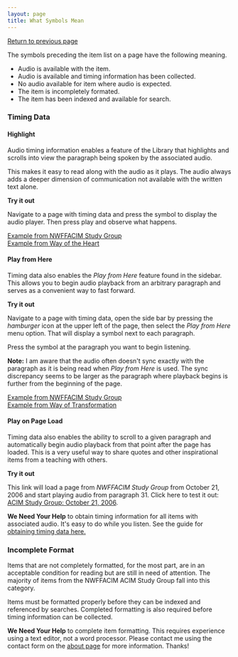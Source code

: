```yaml
---
layout: page
title: What Symbols Mean
---
```


<a href="javascript:void();" id="return">Return to previous page</a>

The symbols preceding the item list on a page have the following meaning.

<ul class="fa-ul">
  <li>
   <i class="fa fa-fw fa-volume-up"></i>
      Audio is available with the item.
  </li>
  <li>
    <i class="fa fa-fw fa-clock-o"></i>
    Audio is available and timing information has been collected.
  </li>
  <li>
    <i class="fa fa-fw fa-microphone-slash"></i>
    No audio available for item where audio is expected.
  </li>
  <li>
    <i class="fa fa-fw fa-eye-slash"></i>
    The item is incompletely formated.
  </li>
  <li>
    <i class="fa fa-fw fa-search"></i>
    The item has been indexed and available for search.
  </li>
</ul>

### <i class="fa fa-clock-o"></i> Timing Data 

#### Highlight

Audio timing information enables a feature of the Library that
highlights and scrolls into view the paragraph being spoken by the
associated audio.

This makes it easy to read along with the audio as it plays. The audio
always adds a deeper dimension of communication not available with the
written text alone.

**Try it out**

Navigate to a page with timing data and press the <i class="fa
fa-volume-up"></i> symbol to display the audio player. Then press play
and observe what happens.

[Example from NWFFACIM Study Group](/nwffacim/2006/102106/)
<br/>
[Example from Way of the Heart](/wom/woh/l01/)

#### Play from Here

Timing data also enables the *Play from Here* feature found in the
sidebar. This allows you to begin audio playback from an arbitrary
paragraph and serves as a convenient way to fast forward.

**Try it out**

Navigate to a page with timing data, open the side bar by pressing the
*hamburger* icon at the upper left of the page, then select the *Play
from Here* menu option. That will display a <i class="fa fa-play"></i>
symbol next to each paragraph.

Press the symbol at the paragraph you want to begin listening.

**Note:** I am aware that the audio often doesn't sync exactly with the
paragraph as it is being read when *Play from Here* is used. The sync
discrepancy seems to be larger as the paragraph where playback begins is
further from the beginning of the page.

[Example from NWFFACIM Study Group](/nwffacim/2003/010203/)
<br/>
[Example from Way of Transformation](/wom/wot/l01/)

#### Play on Page Load

Timing data also enables the ability to scroll to a given paragraph and
automatically begin audio playback from that point after the page has
loaded. This is a very useful way to share quotes and other
inspirational items from a teaching with others.

**Try it out**

This link will load a page from *NWFFACIM Study Group* from October 21,
2006 and start playing audio from paragraph 31. Click here to test it
out: [ACIM Study Group: October 21, 2006](/nwffacim/2006/102106/?play=p32).

**We Need Your Help** to obtain timing information for all items with
associated audio. It's easy to do while you listen. See the guide for
[obtaining timing data here.](/about/timing/)

### <i class="fa fa-fw fa-eye-slash"></i> Incomplete Format

Items that are not completely formatted, for the most part, are in an
acceptable condition for reading but are still in need of attention. The
majority of items from the NWFFACIM ACIM Study Group fall into this
category.

Items must be formatted properly before they can be indexed and
referenced by searches. Completed formatting is also required before
timing information can be collected.

**We Need Your Help** to complete item formatting. This requires
experience using a text editor, not a word processor. Please contact me
using the contact form on the [about page](/about/) for more
information. Thanks!

<script>
  $("#return").on("click", function(e) {
    e.preventDefault();
    history.back();
  });
</script>

